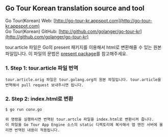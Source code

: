 ## Go Tour Korean translation source and tool

Go Tour(Korean) Web: [http://go-tour-kr.appspot.com](http://go-tour-kr.appspot.com)  
Go Tour(Korean) GitHub: [http://github.com/golanger/go-tour-kr](http://github.com/golanger/go-tour-kr)  

tour.article 파일은 Go의 present 패키지를 이용해서 html로 변환해줄 수 있는 원본 파일입니다. 이 파일의 문법은 [present package](http://godoc.org/code.google.com/p/go.tools/present)를 참고해주세요.


### 1. Step 1: tour.article 파일 번역

    tour.article.orig 파일은 tour.golang.org의 원본 파일입니다. tour.article을 번역해서 pull request 보내주시면 됩니다.

### 2. Step 2: index.html로 변환

    $ go run conv.go

    위 명령을 실행하시면 번역된 tour.artcle 파일을 index.html로 변환시켜 줍니다.
    이 파일을 Go Tour App Engine 소스의 static 디렉토리에 복사해서 앱 엔진 서버에 올리면 번역된 내용이 적용됩니다.
